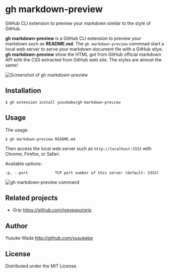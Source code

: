 # gh markdown-preview

GitHub CLI extension to preview your markdown similar to the style of GitHub.

**gh markdown-preview** is a GitHub CLI extension to preview your markdown such as **README.md**. The `gh markdown-preview` commnad start a local web server to serve your markdown document file with a GitHub stlye. **gh markdown-preview** show the HTML got from GitHub official markdown API with the CSS extracted from GitHub web site. The styles are almost the same!

![Screenshot of gh markdown-preview](https://user-images.githubusercontent.com/10682/138411417-dd12a831-bacc-4b05-a33d-47d3f6b45483.png)

## Installation

```
$ gh extension install yusukebe/gh-markdown-preview
```

## Usage

The usage:

```
$ gh markdown-preview README.md
```

Then access the local web server such as `http://localhost:3333` with Chrome, Firefox, or Safari.

Available options:

```text
-p, --port            TCP port number of this server (default: 3333)
```

![gh markdown-preview command](https://user-images.githubusercontent.com/10682/138411333-c1b5ccb9-d56a-478c-9f20-4c71cfe1536a.png)

## Related projects

- Grip <https://github.com/joeyespo/grip>

## Author

Yusuke Wada <http://github.com/yusukebe>

## License

Distributed under the MIT License.
